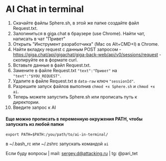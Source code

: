# AI Chat in terminal

1. Скачайте файлы Sphere.sh, в этой же папке создайте файл Request.txt.
2. Залогиниться в giga.chat в браузере (use Chrome). Найти чат, написать в чат "Привет"
3. Открыть "Инструмент разработчика" (Mac os Alt+CMD+I) в Chrome.
4. Найти вкладку request с данным POST запросом - https://giga.chat/api/gigachat/giga-back-web/api/v0/sessions/request - скопируйте ее в формате curl.
5. Вставьте данные в файл Request.txt.
6. Замените в файле Request.txt `"text":"Привет"` на `"text":"$YOU_REQUEST"`.
7. Удалите в файле Request.txt в `data-raw` ключ `"sessionId"`.
8. Разрешите запуск файлов выполнив `chmod +x Sphere.sh` и `chmod +x ai`.
9. Теперь можете запустить Sphere.sh или прописать путь к директории. 
10. Введите запрос к AI

#### Еще можно прописать в переменную окружения PATH, чтобы запускать из любой папки
```
export PATH=$PATH:/you/path/to/ai-in-terminal/ 
```
в ~/.bash_rc или ~/.zshrc
запускать командой `ai`

Если буду вопросы | mail: sergey.d@attacking.ru | tg: @pari_tet
